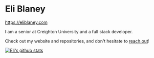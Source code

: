 # Eli Blaney

https://eliblaney.com

I am a senior at Creighton University and a full stack developer.

Check out my website and repositories, and don't hesitate to [reach out](mailto:eliblaney@gmail.com)!

[![Eli's github stats](https://github-readme-stats.vercel.app/api?username=eliblaney&count_private=true&show_icons=true&theme=tokyonight)](https://github.com/anuraghazra/github-readme-stats)
